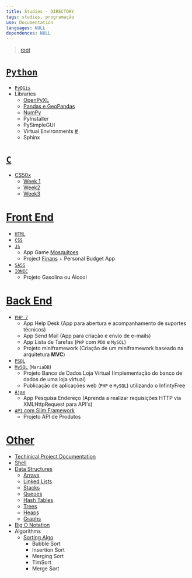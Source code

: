 ```yaml
---
title: Studies - DIRECTORY
tags: studies, programação
use: Documentation
languages: NULL
dependences: NULL
---
```


> [root](./README.md)

# [`Python`](./PYTHON/README.md)
- [`PyQGis`](./PYTHON/PYQGIS/README.md)
- Libraries
    - [OpenPyXL](./PYTHON/openpyxl.md)
    - [Pandas e GeoPandas](./PYTHON/geo-pandas.md)
    - [NumPy](./PYTHON/numpy.md)
    - PyInstaller
    - PySimpleGUI
    - Virtual Environments [#](https://docs.python.org/3/tutorial/venv.html)
    - Sphinx

# [`C`](./C/)
- [CS50x](./cs50x/README.md) 
	- [Week 1](./cs50x/week1/README.md)
	- [Week2](./cs50x/week2/README.md)
	- [Week3](./cs50x/week3/README.md)


# [Front End](./Front_End/)
- [`HTML`](./Front_End/HTML/README.md)
- [`CSS`](./Front_End/CSS/README.md)
- [`JS`](./Front_End/JS/README.md)  
    - App Game [Mosquitoes](https://github.com/see7e/Mosquitoes-WebGame)
    - Project [Finans](https://github.com/see7e/Finans) + Personal Budget App
- [`SASS`](./Front_End/SASS/README.md)
- [`IONIC`](./Front_End/IONIC/README.md)
    - Projeto Gasolina ou Álcool

# [Back End](./Back_End/)
- [`PHP 7`](./Back_End/PHP/README.md)
    - App Help Desk (App para abertura e acompanhamento de suportes técnicos)
    - App Send Mail (App para criação e envio de e-mails)
    - App Lista de Tarefas (`PHP` com `PDO` e `MySQL`)
    - Projeto miniframework (Criação de um miniframework baseado na arquitetura **MVC**)
- [`PSQL`](./Back_End/PSQL/README.md)
- [`MySQL`](./Back_End/MySQL/README.md) (`MariaDB`)
    - Projeto Banco de Dados Loja Virtual (Implementação do banco de dados de uma loja virtual)
    - Publicação de aplicações web (`PHP` e `MySQL`) utilizando o InfintyFree
- [`Ajax`](./Back_End/Ajax/README.md)
    - App Pesquisa Endereço (Aprenda a realizar requisições HTTP via XMLHttpRequest para API's)
- [`API` com Slim Framework](./Back_End/API/README.md)
    - Projeto API de Produtos

# [Other](./Other)
- [Techinical Project Documentation](./Other/project_documentation.md)
- [Shell](./Other/shell.md)
- [Data Structures](./Other/data_structure.md)
    -   [Arrays](./Other/ds_array.md)
    -   [Linked Lists](./Other/ds_linked_list.md)
    -   [Stacks](./Other/ds_stack.md)
    -   [Queues](./Other/ds_queue.md)
    -   [Hash Tables](./Other/ds_hash_table.md)
    -   [Trees](./Other/ds_tree.md)
    -   [Heaps](./Other/ds_heap.md)
    -   [Graphs](./Other/ds_graph.md)
- [Big O Notation](./Other/big_o_notation.md)
- Algorithms
  - [Sorting Algo](./Other/sorting_algo.md)
    - Bubble Sort
    - Insertion Sort
    - Merging Sort
    - TimSort
    - Merge Sort
